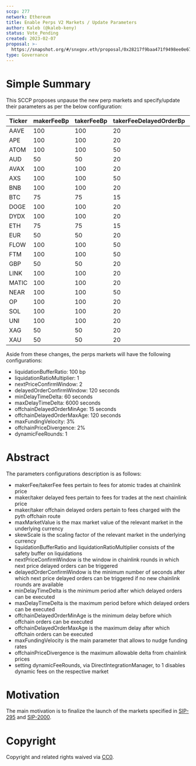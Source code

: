 ```yaml
---
sccp: 277
network: Ethereum
title: Enable Perps V2 Markets / Update Parameters
author: Kaleb (@kaleb-keny)
status: Vote_Pending
created: 2023-02-07
proposal: >-
  https://snapshot.org/#/snxgov.eth/proposal/0x28217f9baa471f9498ee0e671600e3f867cdc3b87baf39eab1d3d653877b6e3a
type: Governance
---
```


# Simple Summary

This SCCP proposes unpause the new perp markets and specify/update their parameters as per the below configuration:

| Ticker | makerFeeBp | takerFeeBp | takerFeeDelayedOrderBp | makerFeeDelayedOrderBp | takerFeeOffchainDelayedOrderBp | makerFeeOffchainDelayedOrderBp | maxMarketValue | skewScale      |
| ------ | ---------- | ---------- | ---------------------- | ---------------------- | ------------------------------ | ------------------------------ | -------------- | -------------- |
| AAVE   | 100        | 100        | 20                     | 20                     | 12                             | 8                              | 3,000          | 300,000        |
| APE    | 100        | 100        | 20                     | 20                     | 12                             | 8                              | 150,000        | 15,000,000     |
| ATOM   | 100        | 100        | 50                     | 50                     | 12                             | 8                              | 75,000         | 7,500,000      |
| AUD    | 50         | 50         | 20                     | 20                     | 2                              | 1                              | 3,000,000      | 25,000,000,000 |
| AVAX   | 100        | 100        | 20                     | 20                     | 12                             | 8                              | 80,000         | 8,000,000      |
| AXS    | 100        | 100        | 50                     | 50                     | 15                             | 10                             | 50,000         | 5,000,000      |
| BNB    | 100        | 100        | 20                     | 20                     | 12                             | 8                              | 7,500          | 750,000        |
| BTC    | 75         | 75         | 15                     | 15                     | 10                             | 5                              | 500            | 100,000        |
| DOGE   | 100        | 100        | 20                     | 20                     | 15                             | 10                             | 5,000,000      | 500,000,000    |
| DYDX   | 100        | 100        | 20                     | 20                     | 15                             | 10                             | 100,000        | 10,000,000     |
| ETH    | 75         | 75         | 15                     | 15                     | 10                             | 5                              | 5,000          | 1,000,000      |
| EUR    | 50         | 50         | 20                     | 20                     | 2                              | 1                              | 2,000,000      | 10,000,000,000 |
| FLOW   | 100        | 100        | 50                     | 50                     | 12                             | 8                              | 50,000         | 5,000,000      |
| FTM    | 100        | 100        | 50                     | 50                     | 15                             | 10                             | 1,500,000      | 150,000,000    |
| GBP    | 50         | 50         | 20                     | 20                     | 2                              | 1                              | 1,600,000      | 10,000,000,000 |
| LINK   | 100        | 100        | 20                     | 20                     | 12                             | 8                              | 200,000        | 20,000,000     |
| MATIC  | 100        | 100        | 20                     | 20                     | 12                             | 8                              | 1,250,000      | 125,000,000    |
| NEAR   | 100        | 100        | 50                     | 50                     | 15                             | 10                             | 250,000        | 25,000,000     |
| OP     | 100        | 100        | 20                     | 20                     | 15                             | 10                             | 300,000        | 30,000,000     |
| SOL    | 100        | 100        | 20                     | 20                     | 12                             | 8                              | 100,000        | 10,000,000     |
| UNI    | 100        | 100        | 20                     | 20                     | 12                             | 8                              | 40,000         | 4,000,000      |
| XAG    | 50         | 50         | 20                     | 20                     | 2                              | 1                              | 95,000         | 500,000,000    |
| XAU    | 50         | 50         | 20                     | 20                     | 2                              | 1                              | 1,000          | 5,000,000      |

Aside from these changes, the perps markets will have the following configurations:
- liquidationBufferRatio: 100 bp
- liquidationRatioMultiplier: 1
- nextPriceConfirmWindow: 2
- delayedOrderConfirmWindow: 120 seconds
- minDelayTimeDelta: 60 seconds
- maxDelayTimeDelta: 6000 seconds
- offchainDelayedOrderMinAge: 15 seconds
- offchainDelayedOrderMaxAge: 120 seconds
- maxFundingVelocity: 3%
- offchainPriceDivergence: 2%
- dynamicFeeRounds: 1


# Abstract

The parameters configurations description is as follows:
- makerFee/takerFee fees pertain to fees for atomic trades at chainlink price
- maker/taker delayed fees pertain to fees for trades at the next chainlink price
- maker/taker offchain delayed orders pertain to fees charged with the pyth offchain route
- maxMarketValue is the max market value of the relevant market in the underlying currency
- skewScale is the scaling factor of the relevant market in the underlying currency
- liquidationBufferRatio and liquidationRatioMultiplier consists of the safety buffer on liquidations
- nextPriceConfirmWindow is the window in chainlink rounds in which next price delayed orders can be triggered
- delayedOrderConfirmWindow is the minimum number of seconds after which next price delayed orders can be triggered if no new chainlink rounds are available
- minDelayTimeDelta is the minimum period after which delayed orders can be executed
- maxDelayTimeDelta is the maximum period before which delayed orders can be executed
- offchainDelayedOrderMinAge is the minimum delay before which offchain orders can be executed
- offchainDelayedOrderMaxAge is the maximum delay after which offchain orders can be executed
- maxFundingVelocity is the main parameter that allows to nudge funding rates
- offchainPriceDivergence is the maximum allowable delta from chainlink prices
- setting dynamicFeeRounds, via DirectIntegrationManager, to 1 disables dynamic fees on the respective market



# Motivation

The main motivation is to finalize the launch of the markets specified in [SIP-295](https://sips.synthetix.io/sips/sip-295/) and [SIP-2000](https://sips.synthetix.io/sips/sip-2000/).


# Copyright

Copyright and related rights waived via [CC0](https://creativecommons.org/publicdomain/zero/1.0/).

